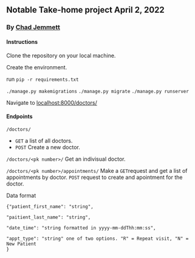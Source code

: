 ## Notable Take-home project April 2, 2022
### By [Chad Jemmett]()

#### Instructions

Clone the repository on your local machine.

Create the environment.

run `pip -r requirements.txt`

`./manage.py makemigrations`
`./manage.py migrate`
`./manage.py runserver`

Navigate to [localhost:8000/doctors/](localhost:8000/doctors/)


#### Endpoints
`/doctors/` 
* `GET` a list of all doctors.
* `POST` Create a new doctor.


`/doctors/<pk number>/` Get an indivisual doctor.

`/doctors/<pk number>/appointments/`  Make a `GET`request and get a list of appointments by doctor.
`POST` request to create and apointment for the doctor.

Data format
```
{"patient_first_name": "string",

"paitient_last_name": "string",

"date_time": "string formatted in yyyy-mm-ddThh:mm:ss",

"appt_type": "string" one of two options. "R" = Repeat visit, "N" = New Patient
}
```

